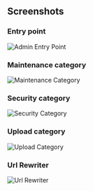 <!--
  Copyright 2013-2020 Bloomreach Inc. (https://www.bloomreach.com)

  Licensed under the Apache License, Version 2.0 (the "License");
  you may not use this file except in compliance with the License.
  You may obtain a copy of the License at

   http://www.apache.org/licenses/LICENSE-2.0

  Unless required by applicable law or agreed to in writing, software
  distributed under the License is distributed on an "AS IS" BASIS,
  WITHOUT WARRANTIES OR CONDITIONS OF ANY KIND, either express or implied.
  See the License for the specific language governing permissions and
  limitations under the License.
  -->

## Screenshots

### Entry point
![Admin Entry Point](images/admin_panel.png)

### Maintenance category
![Maintenance Category](images/maintenance_panel.png)

### Security category
![Security Category](images/security_panel.png)

### Upload category
![Upload Category](images/upload_panel.png)

### Url Rewriter
![Url Rewriter](images/urlrewriter_panel.png)
